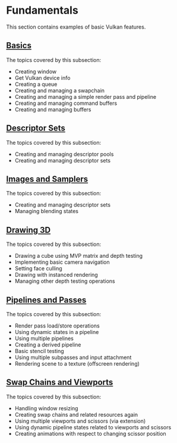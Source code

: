 # Fundamentals

This section contains examples of basic Vulkan features.

## [Basics](/Examples/Fundamentals/Basics)

The topics covered by this subsection:

- Creating window
- Get Vulkan device info
- Creating a queue
- Creating and managing a swapchain
- Creating and managing a simple render pass and pipeline
- Creating and managing command buffers
- Creating and managing buffers

## [Descriptor Sets](/Examples/Fundamentals/DescriptorSets)

The topics covered by this subsection:

- Creating and managing descriptor pools
- Creating and managing descriptor sets

## [Images and Samplers](/Examples/Fundamentals/ImagesAndSamplers)

The topics covered by this subsection:

- Creating and managing descriptor sets
- Managing blending states

## [Drawing 3D](/Examples/Fundamentals/Drawing3D)

The topics covered by this subsection:

- Drawing a cube using MVP matrix and depth testing
- Implementing basic camera navigation
- Setting face culling
- Drawing with instanced rendering
- Managing other depth testing operations

## [Pipelines and Passes](/Examples/Fundamentals/PipelinesAndPasses)

The topics covered by this subsection:

- Render pass load/store operations
- Using dynamic states in a pipeline
- Using multiple pipelines
- Creating a derived pipeline
- Basic stencil testing
- Using multiple subpasses and input attachment
- Rendering scene to a texture (offscreen rendering)

## [Swap Chains and Viewports](/Examples/Fundamentals/SwapChainsAndViewports)

The topics covered by this subsection:
- Handling window resizing
- Creating swap chains and related resources again
- Using multiple viewports and scissors (via extension)
- Using dynamic pipeline states related to viewports and scissors
- Creating animations with respect to changing scissor position